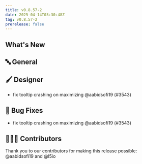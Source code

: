 ```yaml
---
title: v0.8.57-2
date: 2025-04-14T03:30:48Z
tag: v0.8.57-2
prerelease: false
---
```


## What's New
## 🔤 General
## 🖌️ Designer

- fix tooltip crashing on maximizing @aabidsofi19 (#3543)

## 🐛 Bug Fixes

- fix tooltip crashing on maximizing @aabidsofi19 (#3543)

## 👨🏽‍💻 Contributors

Thank you to our contributors for making this release possible:
@aabidsofi19 and @l5io
